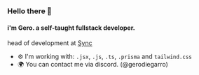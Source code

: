 ### Hello there 👋

#### i'm Gero. a self-taught fullstack developer.

head of development at [Sync](https://discord.gg/syncbio)<br>

- ⚙️ I'm working with:  `.jsx`, `.js`, `.ts`, `.prisma` and `tailwind.css` 
- 🌍 You can contact me via discord. (@gerodiegarro)
